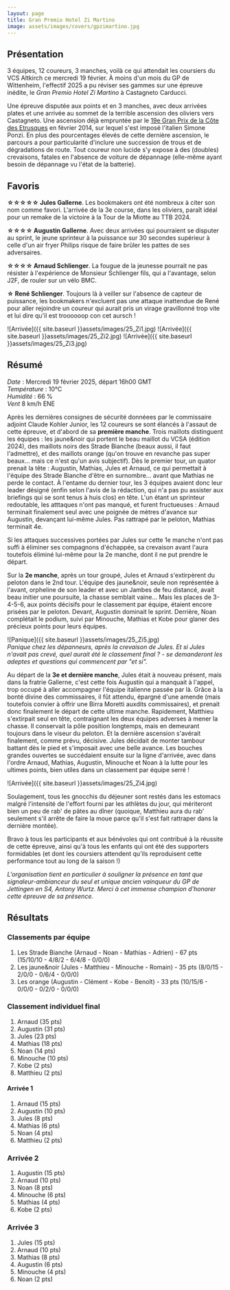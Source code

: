 ```yaml
---
layout: page
title: Gran Premio Hotel Zi Martino
image: assets/images/covers/gpzimartino.jpg
---
```


## Présentation

3 équipes, 12 coureurs, 3 manches, voilà ce qui attendait les coursiers du VCS Altkirch ce mercredi 19 février. À moins d'un mois du GP de Wittenheim, l'effectif 2025 a pu réviser ses gammes sur une épreuve inédite, le _Gran Premio Hotel Zi Martino_ à Castagneto Carducci.

Une épreuve disputée aux points et en 3 manches, avec deux arrivées plates et une arrivée au sommet de la terrible ascension des oliviers vers Castagneto. Une ascension déjà empruntée par le [19e Gran Prix de la Côte des Etrusques](https://www.procyclingstats.com/race/gp-costa-degli-etruschi/2014/result) en février 2014, sur lequel s'est imposé l'italien Simone Ponzi. En plus des pourcentages élevés de cette dernière ascension, le parcours a pour particularité d'inclure une succession de trous et de dégradations de route. Tout coureur non lucide s'y expose à des (doubles) crevaisons, fatales en l'absence de voiture de dépannage (elle-même ayant besoin de dépannage vu l'état de la batterie).

## Favoris

__☆☆☆☆☆ Jules Gallerne__. Les bookmakers ont été nombreux à citer son nom comme favori. L'arrivée de la 3e course, dans les oliviers, paraît idéal pour un remake de la victoire à la Tour de la Miotte au TTB 2024.

__☆☆☆☆ Augustin Gallerne__. Avec deux arrivées qui pourraient se disputer au sprint, le jeune sprinteur à la puissance sur 30 secondes supérieur à celle d'un air fryer Philips risque de faire brûler les pattes de ses adversaires.

__☆☆☆☆ Arnaud Schlienger__. La fougue de la jeunesse pourrait ne pas résister à l'expérience de Monsieur Schlienger fils, qui a l'avantage, selon J2F, de rouler sur un vélo BMC.

__☆ René Schlienger__. Toujours là à veiller sur l'absence de capteur de puissance, les bookmakers n'excluent pas une attaque inattendue de René pour aller rejoindre un coureur qui aurait pris un virage gravillonné trop vite et lui dire qu'il est troooooop con cet aursch !

![Arrivée]({{ site.baseurl }}assets/images/25_Zi1.jpg) ![Arrivée]({{ site.baseurl }}assets/images/25_Zi2.jpg) ![Arrivée]({{ site.baseurl }}assets/images/25_Zi3.jpg)

## Résumé

_Date_ : Mercredi 19 février 2025, départ 16h00 GMT<br>
_Température_ : 10°C<br>
_Humidité_ : 66 %<br>
_Vent_ 8 km/h ENE<br>

Après les dernières consignes de sécurité donnéees par le commissaire adjoint Claude Kohler Junior, les 12 coureurs se sont élancés à l'assaut de cette épreuve, et d'abord de sa __première manche__. Trois maillots distinguent les équipes : les jaune&noir qui portent le beau maillot du VCSA (édition 2024), des maillots noirs des Strade Bianche (beaux aussi, il faut l'admettre), et des maillots orange (qu'on trouve en revanche pas super beaux... mais ce n'est qu'un avis subjectif). Dès le premier tour, un quator prenait la tête : Augustin, Mathias, Jules et Arnaud, ce qui permettait à l'équipe des Strade Bianche d'être en surnombre... avant que Mathias ne perde le contact. À l'entame du dernier tour, les 3 équipes avaient donc leur leader désigné (enfin selon l'avis de la rédaction, qui n'a pas pu assister aux briefings qui se sont tenus à huis clos) en tête. L'un étant un sprinteur redoutable, les atttaques n'ont pas manqué, et furent fructueuses : Arnaud terminait finalement seul avec une poignée de mètres d'avance sur Augustin, devançant lui-même Jules. Pas rattrapé par le peloton, Mathias terminait 4e.

Si les attaques successives portées par Jules sur cette 1e manche n'ont pas suffi à éliminer ses compagnons d'échappée, sa crevaison avant l'aura toutefois éliminé lui-même pour la 2e manche, dont il ne put prendre le départ.

Sur la __2e manche__, après un tour groupé, Jules et Arnaud s'extirpèrent du peloton dans le 2nd tour. L'équipe des jaune&noir, seule non représentée à l'avant, orpheline de son leader et avec un Jambes de feu distancé, avait beau initier une poursuite, la chasse semblait vaine... Mais les places de 3-4-5-6, aux points décisifs pour le classement par équipe, étaient encore prisées par le peloton. Devant, Augustin dominait le sprint. Derrière, Noan complétait le podium, suivi par Minouche, Mathias et Kobe pour glaner des précieux points pour leurs équipes.

![Panique]({{ site.baseurl }}assets/images/25_Zi5.jpg)<br>
_Panique chez les dépanneurs, après la crevaison de Jules. Et si Jules n'avait pas crevé, quel aurait été le classement final ? - se demanderont les adeptes et questions qui commencent par "et si"._

Au départ de la __3e et dernière manche__, Jules était à nouveau présent, mais dans la fratrie Gallerne, c'est cette fois Augustin qui a manquait à l'appel, trop occupé à aller accompagner l'équipe italienne passée par là. Grâce à la bonté divine des commissaires, il fût attendu, épargné d'une amende (mais toutefois convier à offrir une Birra Moretti auxdits commissaires), et prenait donc finalement le départ de cette ultime manche. Rapidement, Matthieu s'extirpait seul en tête, contraignant les deux équipes adverses à mener la chasse. Il conservait la pôle position longtemps, mais en demeurant toujours dans le viseur du peloton. Et la dernière ascension s'avérait finalement, comme prévu, décisive. Jules décidait de monter tambour battant dès le pied et s'imposait avec une belle avance. Les bouches grandes ouvertes se succédaient ensuite sur la ligne d'arrivée, avec dans l'ordre Arnaud, Mathias, Augustin, Minouche et Noan à la lutte pour les ultimes points, bien utiles dans un classement par équipe serré ! 

![Arrivée]({{ site.baseurl }}assets/images/25_Zi4.jpg)

Soulagement, tous les gnocchis du déjeuner sont restés dans les estomacs malgré l'intensité de l'effort fourni par les athlètes du jour, qui mériteront bien un peu de rab' de pâtes au dîner (quoique, Matthieu aura du rab' seulement s'il arrête de faire la moue parce qu'il s'est fait rattraper dans la dernière montée).

Bravo à tous les participants et aux bénévoles qui ont contribué à la réussite de cette épreuve, ainsi qu'à tous les enfants qui ont été des supporters formidables (et dont les coursiers attendent qu'ils reproduisent cette performance tout au long de la saison !)

_L'organisation tient en particulier à souligner la présence en tant que signaleur-ambianceur du seul et unique ancien vainqueur du GP de Jettingen en S4, Antony Wurtz. Merci à cet immense champion d'honorer cette épreuve de sa présence._

## Résultats

### Classements par équipe

1. Les Strade Bianche (Arnaud - Noan - Mathias - Adrien) - 67 pts (15/10/10 - 4/8/2 - 6/4/8 - 0/0/0)
1. Les jaune&noir (Jules - Matthieu - Minouche - Romain) - 35 pts (8/0/15 - 2/0/0 - 0/6/4 - 0/0/0)
1. Les orange (Augustin - Clément - Kobe - Benoît) - 33 pts (10/15/6 - 0/0/0 - 0/2/0 - 0/0/0)

### Classement individuel final

1. Arnaud (35 pts)
1. Augustin (31 pts)
1. Jules (23 pts)
1. Mathias (18 pts)
1. Noan (14 pts)
1. Minouche (10 pts)
1. Kobe (2 pts)
1. Matthieu (2 pts)

#### Arrivée 1 

1. Arnaud (15 pts)
1. Augustin (10 pts)
1. Jules (8 pts)
1. Mathias (6 pts)
1. Noan (4 pts)
1. Matthieu (2 pts)

### Arrivée 2

1. Augustin (15 pts)
1. Arnaud (10 pts)
1. Noan (8 pts)
1. Minouche (6 pts)
1. Mathias (4 pts)
1. Kobe (2 pts)

### Arrivée 3

1. Jules (15 pts)
1. Arnaud (10 pts)
1. Mathias (8 pts)
1. Augustin (6 pts)
1. Minouche (4 pts)
1. Noan (2 pts)